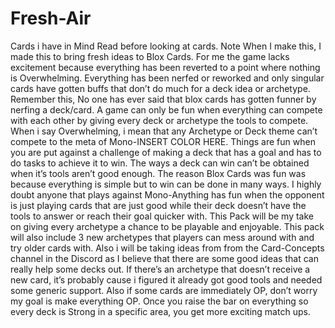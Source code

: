 # Fresh-Air
Cards i have in Mind Read before looking at cards.
Note
When I make this, I made this to bring fresh ideas to Blox Cards. For me the game lacks excitement because everything has been reverted to a point where nothing is Overwhelming. Everything has been nerfed or reworked and only singular cards have gotten buffs that don’t do much for a deck idea or archetype. Remember this, No one has ever said that blox cards has gotten funner by nerfing a deck/card. A game can only be fun when everything can compete with each other by giving every deck or archetype the tools to compete. When i say Overwhelming, i mean that any Archetype or Deck theme can’t compete to the meta of Mono-INSERT COLOR HERE. Things are fun when you are put against a challenge of making a deck that has a goal and has to do tasks to achieve it to win. The ways a deck can win can’t be obtained when it’s tools aren’t good enough. The reason Blox Cards was fun was because everything is simple but to win can be done in many ways. I highly doubt anyone that plays against Mono-Anything has fun when the opponent is just playing cards that are just good while their deck doesn’t have the tools to answer or reach their goal quicker with. This Pack will be my take on giving every archetype a chance to be playable and enjoyable. This pack will also include 3 new archetypes that players can mess around with and try older cards with. Also i will be taking ideas from from the Card-Concepts channel in the Discord as I believe that there are some good ideas that can really help some decks out. If there’s an archetype that doesn’t receive a new card, it’s probably cause i figured it already got good tools and needed some generic support. Also if some cards are immediately OP, don’t worry my goal is make everything OP. Once you raise the bar on everything so every deck is Strong in a specific area, you get more exciting match ups.
